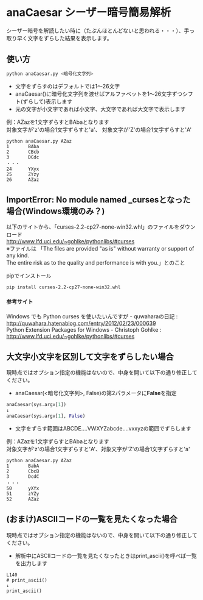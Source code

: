 # anaCaesar シーザー暗号簡易解析


シーザー暗号を解読したい時に（たぶんほとんどないと思われる・・・）、手っ取り早く文字をずらした結果を表示します。


## 使い方
```sh
python anaCaesar.py <暗号化文字列>
```

* 文字をずらすのはデフォルトでは1～26文字
* anaCaesar()に暗号化文字列を渡せばアルファベットを1～26文字ずつシフト(ずらして)表示します
* 元の文字が小文字であれば小文字、大文字であれば大文字で表示します

例：AZazを1文字ずらすとBAbaとなります  
対象文字が'z'の場合1文字ずらすと'a'、 対象文字が'Z'の場合1文字ずらすと'A'
```
python anaCaesar.py AZaz
1       BAba
2       CBcb
3       DCdc
・・・
24      YXyx
25      ZYzy
26      AZaz
```
## ImportError: No module named \_cursesとなった場合(Windows環境のみ？)

以下のサイトから、「curses-2.2-cp27-none-win32.whl」のファイルをダウンロード  
http://www.lfd.uci.edu/~gohlke/pythonlibs/#curses  
※ファイルは
「The files are provided "as is" without warranty or support of any kind.   
The entire risk as to the quality and performance is with you.」とのこと

pipでインストール
```
pip install curses-2.2-cp27-none-win32.whl
```

#### 参考サイト
Windows でも Python curses を使いたいんですが - quwaharaの日記 : http://quwahara.hatenablog.com/entry/2012/02/23/000639  
Python Extension Packages for Windows - Christoph Gohlke : http://www.lfd.uci.edu/~gohlke/pythonlibs/#curses



## 大文字小文字を区別して文字をずらしたい場合

現時点ではオプション指定の機能はないので、中身を開いて以下の通り修正してください。

* anaCaesar(<暗号化文字列>, False)の第2パラメータに**False**を指定

```python
anaCaesar(sys.argv[1])
↓
anaCaesar(sys.argv[1], False)
```

* 文字をずらす範囲はABCDE....VWXYZabcde....vxxyzの範囲でずらします

例：AZazを1文字ずらすとBAbaとなります  
対象文字が'z'の場合1文字ずらすと'A'、対象文字が'Z'の場合1文字ずらすと'a'
```
python anaCaesar.py AZaz
1       BabA
2       CbcB
3       DcdC
・・・
50      yXYx
51      zYZy
52      AZaz
```

## (おまけ)ASCIIコードの一覧を見たくなった場合

現時点ではオプション指定の機能はないので、中身を開いて以下の通り修正してください。  

* 解析中にASCIIコードの一覧を見たくなったときはprint_ascii()を呼べば一覧を出力します

```
L140
# print_ascii()
↓
print_ascii()
```
